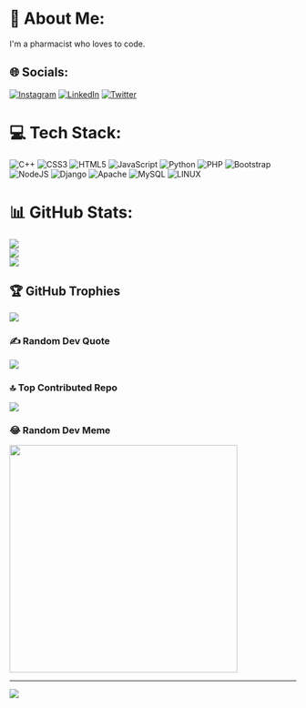 # 💫 About Me:
I'm a pharmacist who loves to code.


## 🌐 Socials:
[![Instagram](https://img.shields.io/badge/Instagram-%23E4405F.svg?logo=Instagram&logoColor=white)](https://instagram.com/_makau_._) [![LinkedIn](https://img.shields.io/badge/LinkedIn-%230077B5.svg?logo=linkedin&logoColor=white)](https://linkedin.com/in/brianmakau) [![Twitter](https://img.shields.io/badge/Twitter-%231DA1F2.svg?logo=Twitter&logoColor=white)](https://twitter.com/tommy_m) 

# 💻 Tech Stack:
![C++](https://img.shields.io/badge/c++-%2300599C.svg?style=for-the-badge&logo=c%2B%2B&logoColor=white) ![CSS3](https://img.shields.io/badge/css3-%231572B6.svg?style=for-the-badge&logo=css3&logoColor=white) ![HTML5](https://img.shields.io/badge/html5-%23E34F26.svg?style=for-the-badge&logo=html5&logoColor=white) ![JavaScript](https://img.shields.io/badge/javascript-%23323330.svg?style=for-the-badge&logo=javascript&logoColor=%23F7DF1E) ![Python](https://img.shields.io/badge/python-3670A0?style=for-the-badge&logo=python&logoColor=ffdd54) ![PHP](https://img.shields.io/badge/php-%23777BB4.svg?style=for-the-badge&logo=php&logoColor=white)  ![Bootstrap](https://img.shields.io/badge/bootstrap-%23563D7C.svg?style=for-the-badge&logo=bootstrap&logoColor=white) ![NodeJS](https://img.shields.io/badge/node.js-6DA55F?style=for-the-badge&logo=node.js&logoColor=white) ![Django](https://img.shields.io/badge/django-%23092E20.svg?style=for-the-badge&logo=django&logoColor=white) ![Apache](https://img.shields.io/badge/apache-%23D42029.svg?style=for-the-badge&logo=apache&logoColor=white) ![MySQL](https://img.shields.io/badge/mysql-%2300f.svg?style=for-the-badge&logo=mysql&logoColor=white) ![LINUX](https://img.shields.io/badge/Linux-FCC624?style=for-the-badge&logo=linux&logoColor=black)
# 📊 GitHub Stats:
![](https://github-readme-stats.vercel.app/api?username=Tommymakau&theme=dark&hide_border=false&include_all_commits=true&count_private=true)<br/>
![](https://github-readme-streak-stats.herokuapp.com/?user=Tommymakau&theme=dark&hide_border=false)<br/>
![](https://github-readme-stats.vercel.app/api/top-langs/?username=Tommymakau&theme=dark&hide_border=false&include_all_commits=true&count_private=true&layout=compact)

## 🏆 GitHub Trophies
![](https://github-profile-trophy.vercel.app/?username=Tommymakau&theme=radical&no-frame=false&no-bg=true&margin-w=4)

### ✍️ Random Dev Quote
![](https://quotes-github-readme.vercel.app/api?type=horizontal&theme=radical)

### 🔝 Top Contributed Repo
![](https://github-contributor-stats.vercel.app/api?username=Tommymakau&limit=5&theme=dark&combine_all_yearly_contributions=true)

### 😂 Random Dev Meme
<img src='[http://apimeme.com/meme?meme=Random]' style="height: 400px;"/>

---
[![](https://visitcount.itsvg.in/api?id=Tommymakau&icon=0&color=0)](https://visitcount.itsvg.in)



  
<!-- Proudly created with GPRM ( https://gprm.itsvg.in ) -->

